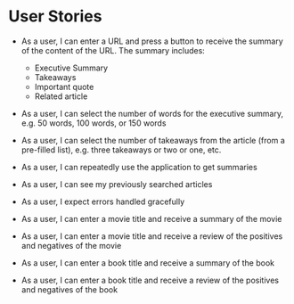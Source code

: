 # User Stories

- As a user, I can enter a URL and press a button to receive the summary of the content of the URL. The summary includes:
  - Executive Summary
  - Takeaways
  - Important quote
  - Related article
- As a user, I can select the number of words for the executive summary, e.g. 50 words, 100 words, or 150 words
- As a user, I can select the number of takeaways from the article (from a pre-filled list), e.g. three takeaways or two or one, etc.
- As a user, I can repeatedly use the application to get summaries
- As a user, I can see my previously searched articles
- As a user, I expect errors handled gracefully 

- As a user, I can enter a movie title and receive a summary of the movie
- As a user, I can enter a movie title and receive a review of the positives and negatives of the movie
- As a user, I can enter a book title and receive a summary of the book
- As a user, I can enter a book title and receive a review of the positives and negatives of the book
